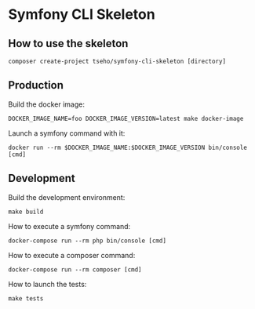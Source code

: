 # Symfony CLI Skeleton

## How to use the skeleton

```shell
composer create-project tseho/symfony-cli-skeleton [directory]
```

## Production

Build the docker image:
```shell
DOCKER_IMAGE_NAME=foo DOCKER_IMAGE_VERSION=latest make docker-image
```

Launch a symfony command with it:
```shell
docker run --rm $DOCKER_IMAGE_NAME:$DOCKER_IMAGE_VERSION bin/console [cmd]
```

## Development

Build the development environment:
```shell
make build
```
How to execute a symfony command:
```shell
docker-compose run --rm php bin/console [cmd]
```
How to execute a composer command:
```shell
docker-compose run --rm composer [cmd]
```
How to launch the tests:
```shell
make tests
```
